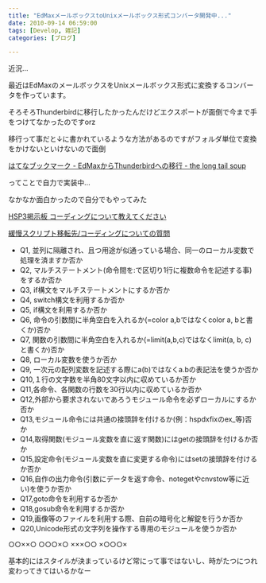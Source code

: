 ```yaml
---
title: "EdMaxメールボックスtoUnixメールボックス形式コンバータ開発中..."
date: 2010-09-14 06:59:00
tags: [Develop, 雑記]
categories: [ブログ]

---
```


近況...

最近はEdMaxのメールボックスをUnixメールボックス形式に変換するコンバータを作っています。

そろそろThunderbirdに移行したかったんだけどエクスポートが面倒で今まで手をつけてなかったのですorz

移行って事だと↓に書かれているような方法があるのですがフォルダ単位で変換をかけないといけないので面倒

[はてなブックマーク - EdMaxからThunderbirdへの移行 - the long tail soup][1]

 [1]: http://b.hatena.ne.jp/entry/d.hatena.ne.jp/pure_jam/20080622/1214150769

ってことで自力で実装中...

なかなか面白かったので自分でもやってみた



  


[HSP3掲示板 コーディングについて教えてください][2]

 [2]: http://hsp.tv/play/pforum.php?mode=all&num=34964

[緩慢スクリプト移転先/コーディングについての質問][3]

 [3]: http://hspdev-wiki.net/?%B4%CB%CB%FD%A5%B9%A5%AF%A5%EA%A5%D7%A5%C8%B0%DC%C5%BE%C0%E8%2F%A5%B3%A1%BC%A5%C7%A5%A3%A5%F3%A5%B0%A4%CB%A4%C4%A4%A4%A4%C6%A4%CE%BC%C1%CC%E4



  


  * Q1, 並列に隔離され、且つ用途が似通っている場合、同一のローカル変数で処理を済ますか否か
  * Q2, マルチステートメント(命令間を:で区切り1行に複数命令を記述する事)をするか否か
  * Q3, if構文をマルチステートメントにするか否か
  * Q4, switch構文を利用するか否か
  * Q5, if構文を利用するか否か
  * Q6, 命令の引数間に半角空白を入れるか(=color a,bではなくcolor a, bと書くか)否か
  * Q7, 関数の引数間に半角空白を入れるか(=limit(a,b,c)ではなくlimit(a, b, c)と書くか)否か
  * Q8, ローカル変数を使うか否か
  * Q9, 一次元の配列変数を記述する際にa(b)ではなくa.bの表記法を使うか否か
  * Q10,１行の文字数を半角80文字以内に収めているか否か
  * Q11,各命令、各関数の行数を30行以内に収めているか否か
  * Q12,外部から要求されないであろうモジュール命令を必ずローカルにするか否か
  * Q13,モジュール命令には共通の接頭辞を付けるか(例：hspdxfixのex_等)否か
  * Q14,取得関数(モジュール変数を直に返す関数)にはgetの接頭辞を付けるか否か
  * Q15,設定命令(モジュール変数を直に変更する命令)にはsetの接頭辞を付けるか否か
  * Q16,自作の出力命令(引数にデータを返す命令、notegetやcnvstow等に近い)を使うか否か
  * Q17,goto命令を利用するか否か
  * Q18,gosub命令を利用するか否か
  * Q19,画像等のファイルを利用する際、自前の暗号化と解錠を行うか否か
  * Q20,Unicode形式の文字列を操作する専用のモジュールを使うか否か



  


○○××○ ○○○×○ ×××○○ ×○○○×



  


基本的にはスタイルが決まっているけど常にって事ではないし、時がたつにつれ変わってきてはいるかなー
